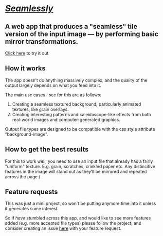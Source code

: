 # ***[Seamlessly](seamlessly.vincemaina.co.uk)***
## A web app that produces a "seamless" tile version of the input image — by performing basic mirror transformations.

[Click here](seamlessly.vincemaina.co.uk) to try it out

## How it works

The app doesn't do anything massively complex, and the quality of the output largely depends on what you feed into it.

The main use cases I see for this are as follows:

1. Creating a seamless textured background, particularly animated textures, like grain overlays.
1. Creating interesting patterns and kaleidoscope-like effects from both real-world images and computer-generated graphics.

Output file types are designed to be compatible with the css style attribute "background-image".


## How to get the best results

For this to work well, you need to use an input file that already has a fairly "uniform" texture. E.g. grain, scratches, crinkled paper etc. Any distincitive features in the image will stand out as they'll be mirrored and repeated across the page.)


## Feature requests

This was just a mini project, so won't be putting anymore time into it unless it generates some interest.

So if *have* stumbled across this app, and would like to see more features added (e.g. more accepted file types) please follow the project, and consider creating an issue [here](https://github.com/vchapandrews/seamlessly/issues) with your feature request.